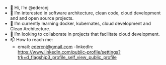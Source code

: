 - 👋 Hi, I’m @edercnj
- 👀 I’m interested in software architecture, clean code, cloud development and and open source projects.
- 🌱 I’m currently learning docker, kubernates, cloud development and Clean Architecture.
- 💞️ I’m looking to collaborate in projects that facilitate cloud development.
- 📫 How to reach me: 
    - email: edercnj@gmail.com
    -linkedIn: https://www.linkedin.com/public-profile/settings?trk=d_flagship3_profile_self_view_public_profile

<!---
edercnj/edercnj is a ✨ special ✨ repository because its `README.md` (this file) appears on your GitHub profile.
You can click the Preview link to take a look at your changes.
--->
